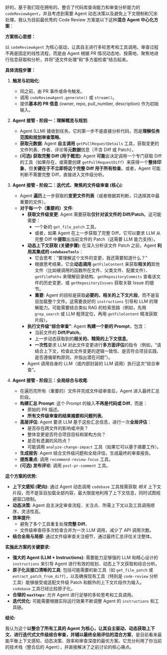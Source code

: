 
好的，基于我们现在拥有的、整合了代码库查询能力和审查分析能力的 `codeReviewAgent`，并且考虑到需要 Agent 动态决策以及避免上下文限制和冗余处理，我认为目前最优秀的 Code Review 方案是以下这种**混合 Agent 中心化方案**：

**方案核心思想：**

以 `codeReviewAgent` 为核心驱动，让其自主进行多轮思考和工具调用。审查过程不再是固定的线性流程，而是由 Agent 根据 PR 情况动态地、按需地、聚焦地进行信息获取和分析，并将“逐文件处理”和“多方面检查”结合起来。

**具体流程步骤：**

1.  **触发与初始化**:
    *   同之前，由 PR 事件或命令触发。
    *   调用 `codeReviewAgent.generate()` 或 `stream()`。
    *   提供**基本的 PR 信息** (owner, repo, pull_number, description) 作为初始输入。

2.  **Agent 接管 - 阶段一：理解概览与规划**:
    *   Agent (LLM) 接收到任务。它的第一步不是直接分析代码，而是**理解任务范围和规划审查策略**。
    *   **获取元数据**: Agent **自主调用** `getPullRequestDetails` 工具，获取变更的文件列表、作者、评论等**元数据**信息（不含 Diff 或 Patch）。
    *   **(可选) 获取完整 Diff (用于概览)**: Agent **可能**会决定调用一个专门获取 Diff 的工具（如果存在，或需要创建 `getPullRequestDiff`）来获得一个**整体印象**，但**关键在于不立即将这个完整 Diff 用于所有检查**。或者，Agent 可能判断不需要完整 Diff，直接进入文件级分析。

3.  **Agent 接管 - 阶段二：迭代式、聚焦的文件级审查 (核心)**:
    *   Agent **遍历**上一步获取的**变更文件列表**（或者根据其判断，只选择其中最重要的文件）。
    *   **对于每一个（重要的）文件**:
        *   **获取文件级变更**: Agent 需要获取**仅针对该文件的 Diff/Patch**。这可能需要：
            *   一个新的 `get_file_patch` 工具。
            *   或者，如果 Agent 在上一步获取了完整 Diff，它可以要求 LLM 从完整 Diff 中**提取**出当前文件的 Patch（这需要 LLM 能力支持）。
        *   **动态上下文获取 (关键步骤)**: 在深入分析该文件 Patch 之前，Agent **利用其集成的 `codebaseTools`**：
            *   它会思考：“要理解这个文件的变更，我还需要知道什么？”
            *   根据思考结果，它会**动态调用** `getFileContent` 来获取**相关的**其他文件（比如被调用的函数所在文件、父类文件、配置文件）、`getFilePaths` 来理解目录结构、`getRepositoryCommits` 查看该文件的历史变更、或 `getRepositoryIssues` 获取关联 Issue 的细节。
            *   **重要**: Agent 的目标是获取**必要的、相关的上下文片段**，而不是盲目加载整个文件。这需要良好的 `instructions` 引导和 LLM 的理解能力。可能需要结合类似 RAG 的检索思路（例如，先用 `grep_search` 或 LLM 粗筛定位，再用 `getFileContent` 精准获取片段）。
        *   **执行文件级“综合审查”**: Agent **构建一个新的 Prompt**，包含：
            *   当前文件的 **Diff/Patch**。
            *   上一步动态获取到的**相关的、精简的上下文信息**。
            *   **一次性**要求 LLM 对此文件变更进行**多方面评估**的指令（例如，“请结合上下文，检查此文件变更的逻辑一致性、是否符合项目实践、是否遵循架构原则，并指出潜在问题”）。
        *   Agent 调用自身的 LLM（或内部封装的 LLM 调用）执行这次“综合审查”。

4.  **Agent 接管 - 阶段三：全局综合与收尾**:
    *   在遍历完所有（重要的）文件并完成文件级审查后，Agent 进入最终汇总阶段。
    *   **构建汇总 Prompt**: 这个 Prompt 的输入**不再是代码或 Diff**，而是：
        *   原始的 PR 描述。
        *   **所有文件级审查的结果摘要和问题列表**。
    *   **高层评估**: Agent 要求 LLM 基于这些汇总信息，进行一次**全局评估**：
        *   是否存在跨文件的影响或冲突？
        *   整体变更是否符合项目目标和架构方向？
        *   是否有遗漏的风险点？
        *   可能调用 `analyze-change-impact` 工具（如果它可以基于摘要工作）。
    *   **生成报告**: Agent 结合文件级问题和全局评估，生成最终的审查报告。
    *   **提炼重点**: 调用 `recommend-review-focus` 工具。
    *   **(可选) 发布评论**: 调用 `post-pr-comment` 工具。

**这个方案的优势:**

*   **上下文感知 (靶向)**: 通过 Agent 动态调用 `codebase` 工具按需获取 *相关* 上下文片段，而不是盲目加载全部内容，最大限度地利用了上下文信息，同时试图规避窗口限制。
*   **动态决策**: Agent 自主决定审查流程、关注点、所需上下文以及工具调用顺序，灵活性高。
*   **效率提升**:
    *   避免了多个工具重复处理**完整 Diff**。
    *   文件级审查将多次检查合并为一次 LLM 调用，减少了 API 调用次数。
*   **结合全局与局部**: 通过文件级审查关注细节，通过最终汇总评估关注整体。

**实施此方案的关键要求:**

*   **强大的 Agent (LLM + Instructions)**: 需要能力足够强的 LLM 和精心设计的 `instructions` 来引导 Agent 进行有效的规划、动态上下文获取和综合分析。
*   **原子化且接口清晰的工具**: 包括可能需要的新工具（如 `get_file_patch` 或 `extract_patch_from_diff`），以及确保现有工具（特别是 `code-review` 分析工具）能够接受或适配文件级 Patch 和额外的上下文片段作为输入。`codebase` 工具已经比较原子化。
*   **合理的 `maxSteps`**: 允许 Agent 进行足够的多轮思考和工具调用。
*   **迭代优化**: 可能需要根据实际运行效果不断调整 Agent 的 `instructions` 和工具链。

**结论:**

我认为这个**以整合了所有工具的 Agent 为核心，让其自主驱动、动态获取上下文、进行迭代式文件级综合审查，并辅以最终全局评估的混合方案**，是目前看来最能平衡上下文感知、动态决策、效率和审查深度的最优方案。它充分利用了你当前的技术栈（整合后的 Agent），并直接解决了之前讨论的核心痛点。
